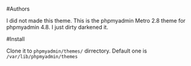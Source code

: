 #Authors

I did not made this theme. This is the phpmyadmin Metro 2.8 theme for phpmyadmin 4.8. I just dirty darkened it.

#Install

Clone it to `phpmyadmin/themes/` dirrectory. Default one is `/var/lib/phpmyadmin/themes`

